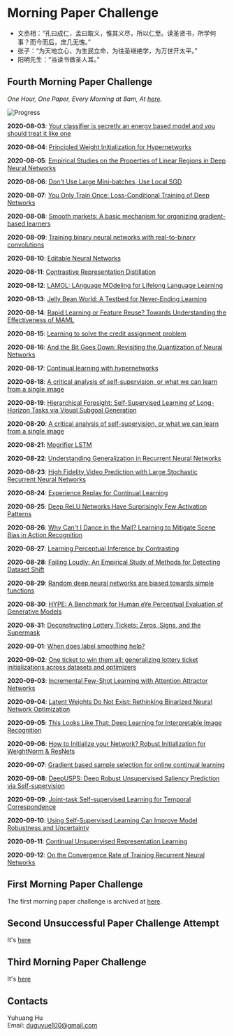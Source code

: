 # Morning Paper Challenge

+ 文丞相：“孔曰成仁，孟曰取义，惟其义尽，所以仁至。读圣贤书，所学何事？而今而后，庶几无愧。”
+ 张子：“为天地立心，为生民立命，为往圣继绝学，为万世开太平。”
+ 阳明先生：“当读书做圣人耳。”

## Fourth Morning Paper Challenge

_One Hour, One Paper, Every Morning at 8am, At [here](https://www.google.ch/maps/place/%22Monte+Diggelmann%22+-+vantage+point+in+Irchelpark/@47.3933675,8.5491733,118m/data=!3m1!1e3!4m5!3m4!1s0x0:0x2cb79f95aa652fc3!8m2!3d47.3932358!4d8.5495728?hl=en)._

![Progress](https://progress-bar.dev/0/?scale=42&title=MPC&width=360&suffix=)

__2020-08-03__: [Your classifier is secretly an energy based model and you should treat it like one ](https://openreview.net/pdf?id=Hkxzx0NtDB)

__2020-08-04__: [Principled Weight Initialization for Hypernetworks](https://openreview.net/pdf?id=Hkxzx0NtDB)

__2020-08-05__: [Empirical Studies on the Properties of Linear Regions in Deep Neural Networks](https://openreview.net/pdf?id=SkeFl1HKwr)

__2020-08-06__: [Don't Use Large Mini-batches, Use Local SGD](http://www.openreview.net/pdf?id=B1eyO1BFPr)

__2020-08-07__: [You Only Train Once: Loss-Conditional Training of Deep Networks](http://www.openreview.net/pdf?id=HyxY6JHKwr)

__2020-08-08__: [Smooth markets: A basic mechanism for organizing gradient-based learners](http://www.openreview.net/pdf?id=B1xMEerYvB)

__2020-08-09__: [Training binary neural networks with real-to-binary convolutions](http://www.openreview.net/pdf?id=BJg4NgBKvH)

__2020-08-10__: [Editable Neural Networks](http://www.openreview.net/pdf?id=HJedXaEtvS)

__2020-08-11__: [Contrastive Representation Distillation](http://www.openreview.net/pdf?id=SkgpBJrtvS)

__2020-08-12__: [LAMOL: LAnguage MOdeling for Lifelong Language Learning](http://www.openreview.net/pdf?id=Skgxcn4YDS)

__2020-08-13__: [Jelly Bean World: A Testbed for Never-Ending Learning](http://www.openreview.net/pdf?id=Byx_YAVYPH)

__2020-08-14__: [Rapid Learning or Feature Reuse? Towards Understanding the Effectiveness of MAML](http://www.openreview.net/pdf?id=rkgMkCEtPB)

__2020-08-15__: [Learning to solve the credit assignment problem](http://www.openreview.net/pdf?id=ByeUBANtvB)

__2020-08-16__: [And the Bit Goes Down: Revisiting the Quantization of Neural Networks](http://www.openreview.net/pdf?id=rJehVyrKwH)

__2020-08-17__: [Continual learning with hypernetworks](http://www.openreview.net/pdf?id=SJgwNerKvB)

__2020-08-18__: [A critical analysis of self-supervision, or what we can learn from a single image](http://www.openreview.net/pdf?id=B1esx6EYvr)

__2020-08-19__: [Hierarchical Foresight: Self-Supervised Learning of Long-Horizon Tasks via Visual Subgoal Generation](http://www.openreview.net/pdf?id=H1gzR2VKDH)

__2020-08-20__: [A critical analysis of self-supervision, or what we can learn from a single image](http://www.openreview.net/pdf?id=B1esx6EYvr)

__2020-08-21__: [Mogrifier LSTM](http://www.openreview.net/pdf?id=SJe5P6EYvS)

__2020-08-22__: [Understanding Generalization in Recurrent Neural Networks](http://www.openreview.net/pdf?id=rkgg6xBYDH)

__2020-08-23__: [High Fidelity Video Prediction with Large Stochastic Recurrent Neural Networks](https://papers.nips.cc/paper/8303-high-fidelity-video-prediction-with-large-stochastic-recurrent-neural-networks.pdf)

__2020-08-24__: [Experience Replay for Continual Learning](https://papers.nips.cc/paper/8327-experience-replay-for-continual-learning.pdf)

__2020-08-25__: [Deep ReLU Networks Have Surprisingly Few Activation Patterns](https://papers.nips.cc/paper/8328-deep-relu-networks-have-surprisingly-few-activation-patterns.pdf)

__2020-08-26__: [Why Can't I Dance in the Mall? Learning to Mitigate Scene Bias in Action Recognition](https://papers.nips.cc/paper/8372-why-cant-i-dance-in-the-mall-learning-to-mitigate-scene-bias-in-action-recognition.pdf)

__2020-08-27__: [Learning Perceptual Inference by Contrasting](https://papers.nips.cc/paper/8392-learning-perceptual-inference-by-contrasting.pdf)

__2020-08-28__: [Failing Loudly: An Empirical Study of Methods for Detecting Dataset Shift](https://papers.nips.cc/paper/8420-failing-loudly-an-empirical-study-of-methods-for-detecting-dataset-shift.pdf)

__2020-08-29__: [Random deep neural networks are biased towards simple functions](https://papers.nips.cc/paper/8471-random-deep-neural-networks-are-biased-towards-simple-functions.pdf)

__2020-08-30__: [HYPE: A Benchmark for Human eYe Perceptual Evaluation of Generative Models](https://papers.nips.cc/paper/8605-hype-a-benchmark-for-human-eye-perceptual-evaluation-of-generative-models.pdf)

__2020-08-31__: [Deconstructing Lottery Tickets: Zeros, Signs, and the Supermask](https://papers.nips.cc/paper/8618-deconstructing-lottery-tickets-zeros-signs-and-the-supermask.pdf)

__2020-09-01__: [When does label smoothing help?](https://papers.nips.cc/paper/8717-when-does-label-smoothing-help.pdf)

__2020-09-02__: [One ticket to win them all: generalizing lottery ticket initializations across datasets and optimizers](https://papers.nips.cc/paper/8739-one-ticket-to-win-them-all-generalizing-lottery-ticket-initializations-across-datasets-and-optimizers.pdf)

__2020-09-03__: [Incremental Few-Shot Learning with Attention Attractor Networks](https://papers.nips.cc/paper/8769-incremental-few-shot-learning-with-attention-attractor-networks.pdf)

__2020-09-04__: [Latent Weights Do Not Exist: Rethinking Binarized Neural Network Optimization](https://papers.nips.cc/paper/8971-latent-weights-do-not-exist-rethinking-binarized-neural-network-optimization.pdf)

__2020-09-05__: [This Looks Like That: Deep Learning for Interpretable Image Recognition](https://papers.nips.cc/paper/9095-this-looks-like-that-deep-learning-for-interpretable-image-recognition.pdf)

__2020-09-06__: [How to Initialize your Network? Robust Initialization for WeightNorm & ResNets](https://papers.nips.cc/paper/9272-how-to-initialize-your-network-robust-initialization-for-weightnorm-resnets.pdf)

__2020-09-07__: [Gradient based sample selection for online continual learning](https://papers.nips.cc/paper/9354-gradient-based-sample-selection-for-online-continual-learning.pdf)

__2020-09-08__: [DeepUSPS: Deep Robust Unsupervised Saliency Prediction via Self-supervision](https://papers.nips.cc/paper/8314-deepusps-deep-robust-unsupervised-saliency-prediction-via-self-supervision.pdf)

__2020-09-09__: [Joint-task Self-supervised Learning for Temporal Correspondence](https://papers.nips.cc/paper/8324-joint-task-self-supervised-learning-for-temporal-correspondence.pdf)

__2020-09-10__: [Using Self-Supervised Learning Can Improve Model Robustness and Uncertainty](https://papers.nips.cc/paper/9697-using-self-supervised-learning-can-improve-model-robustness-and-uncertainty.pdf)

__2020-09-11__: [Continual Unsupervised Representation Learning](https://papers.nips.cc/paper/8981-continual-unsupervised-representation-learning.pdf)

__2020-09-12__: [On the Convergence Rate of Training Recurrent Neural Networks](https://papers.nips.cc/paper/8893-on-the-convergence-rate-of-training-recurrent-neural-networks.pdf)


## First Morning Paper Challenge

The first morning paper challenge is archived at [here](./first-challenge.md).

## Second Unsuccessful Paper Challenge Attempt

It's [here](./second-unsuccessful-attempt.md)

## Third Morning Paper Challenge

It's [here](./third-challenge.md)

## Contacts

Yuhuang Hu  
Email: duguyue100@gmail.com

